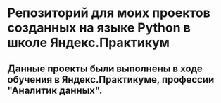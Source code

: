 # Репозиторий для моих проектов созданных на языке Python в школе Яндекс.Практикум
## Данные проекты были выполнены в ходе обучения в Яндекс.Практикуме, профессии "Аналитик данных".
